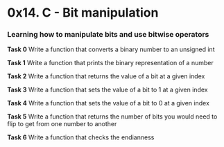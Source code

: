 # 0x14. C - Bit manipulation

###  Learning how to manipulate bits and use bitwise operators

**Task 0**
Write a function that converts a binary number to an unsigned int

**Task 1**
Write a function that prints the binary representation of a number

**Task 2**
Write a function that returns the value of a bit at a given index

**Task 3**
Write a function that sets the value of a bit to 1 at a given index

**Task 4**
Write a function that sets the value of a bit to 0 at a given index

**Task 5**
Write a function that returns the number of bits you would need to flip to get from one number to another

**Task 6**
Write a function that checks the endianness
